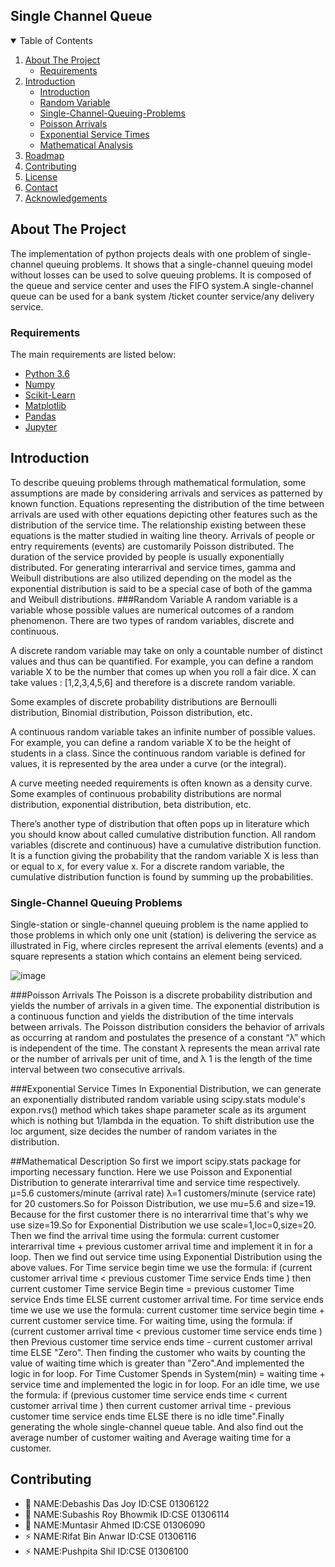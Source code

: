 ## Single Channel Queue


<!-- TABLE OF CONTENTS -->
<details open="open">
  <summary>Table of Contents</summary>
  <ol>
    <li>
      <a href="#about-the-project">About The Project</a>
      <ul>
        <li><a href="#Requirements">Requirements</a></li>
      </ul>
    </li>
    <li>
      <a href="#Introduction">Introduction</a>
      <ul>
        <li><a href="#Introduction">Introduction</a></li>
         <li><a href="#Random Variable">Random Variable</a></li>
        <li><a href="#Single-Channel-Queuing-Problems">Single-Channel-Queuing-Problems</a></li>
        <li><a href="#Poisson Arrivals">Poisson Arrivals</a></li>
        <li><a href="#Exponential Service Times">Exponential Service Times</a></li>
        <li><a href="#Mathematical Analysis">Mathematical Analysis</a></li>
     </ul>
    </li>
    <li><a href="#roadmap">Roadmap</a></li>
    <li><a href="#contributing">Contributing</a></li>
    <li><a href="#license">License</a></li>
    <li><a href="#contact">Contact</a></li>
    <li><a href="#acknowledgements">Acknowledgements</a></li>
  </ol>
</details>

<!-- ABOUT THE PROJECT -->
## About The Project
The implementation of python projects deals with one problem of single-channel queuing problems. It shows that a single-channel queuing model without losses can be used to solve queuing problems. It is composed of the queue and service center and uses the FIFO system.A single-channel queue can be used for a bank system /ticket counter service/any delivery service.

### Requirements
The main requirements are listed below:
* [Python 3.6](https://www.python.org/)
* [Numpy](https://numpy.org/)
* [Scikit-Learn](https://scikit-learn.org/stable/)
* [Matplotlib](https://matplotlib.org/)
* [Pandas](https://pandas.pydata.org/)
* [Jupyter](https://jupyter.org/)

<!-- Introduction -->
## Introduction
To describe queuing problems through mathematical formulation, some assumptions are made by considering arrivals and services as patterned by known function. Equations representing the distribution of the time between arrivals are used with other equations depicting other features such as the distribution of the service time. The relationship existing between these equations is the matter studied in waiting line theory. Arrivals of people or entry requirements (events) are customarily Poisson distributed. The duration of the service provided by people is usually exponentially distributed. For generating interarrival and service times, gamma and Weibull distributions are also utilized depending on the model as the exponential distribution is said to be a special case of
both of the gamma and Weibull distributions.
###Random Variable
A random variable is a variable whose possible values are numerical outcomes of a random phenomenon. There are two types of random variables, discrete and continuous.

A discrete random variable may take on only a countable number of distinct values and thus can be quantified. For example, you can define a random variable X to be the number that comes up when you roll a fair dice. X can take values : [1,2,3,4,5,6] and therefore is a discrete random variable.

Some examples of discrete probability distributions are Bernoulli distribution, Binomial distribution, Poisson distribution, etc.

A continuous random variable takes an infinite number of possible values. For example, you can define a random variable X to be the height of students in a class. Since the continuous random variable is defined for values, it is represented by the area under a curve (or the integral).


A curve meeting needed requirements is often known as a density curve. Some examples of continuous probability distributions are normal distribution, exponential distribution, beta distribution, etc.

There’s another type of distribution that often pops up in literature which you should know about called cumulative distribution function. All random variables (discrete and continuous) have a cumulative distribution function. It is a function giving the probability that the random variable X is less than or equal to x, for every value x. For a discrete random variable, the cumulative distribution function is found by summing up the probabilities.

### Single-Channel Queuing Problems
Single-station or single-channel queuing problem is the name applied to those problems in which only one unit (station) is delivering the service as illustrated in Fig, where circles represent the arrival elements (events) and a square represents a station which contains an element being serviced.



![image](https://user-images.githubusercontent.com/79735184/112728527-f3c79b80-8f51-11eb-9e06-38352dbb290f.png)

###Poisson Arrivals
The Poisson is a discrete probability distribution and yields the number of arrivals in a given time. The exponential distribution is a continuous function and yields the distribution of the time intervals between arrivals. The Poisson distribution considers the behavior of arrivals as occurring at random and postulates the presence of a constant “λ” which is independent of the time. The constant λ represents the mean arrival rate or the number of arrivals per unit of time, and λ 1 is the length of the time interval between two consecutive arrivals. 

###Exponential Service Times
In Exponential Distribution, we can generate an exponentially distributed random variable using scipy.stats module's expon.rvs() method which takes shape parameter scale as its argument which is nothing but 1/lambda in the equation. To shift distribution use the loc argument, size decides the number of random variates in the distribution.



##Mathematical Description
So first we import scipy.stats package for importing necessary function.
Here we use Poisson and Exponential Distribution to generate interarrival time and service time respectively.
µ=5.6 customers/minute (arrival rate) λ=1 customers/minute (service rate) for 20 customers.So for Poisson Distribution, we use mu=5.6 and size=19. Because for the first customer there is no interarrival time that's why we use size=19.So for Exponential Distribution we use scale=1,loc=0,size=20.
Then we find the arrival time using the formula: current customer interarrival time + previous customer arrival time and implement it in for a loop. Then we find out service time using Exponential Distribution using the above values. For Time service begin time we use the formula: if (current customer arrival time < previous customer Time service Ends time ) then current customer Time service Begin time = previous customer Time service Ends time ELSE current customer arrival time.
For time service ends time we use we use the formula: current customer time service begin time + current customer service time.
For waiting time, using the formula: if (current customer arrival time < previous customer time service ends time ) then Previous customer time service ends time - current customer arrival time ELSE "Zero".
Then finding the customer who waits by counting the value of waiting time which is greater than "Zero".And implemented the logic in for loop.
For Time Customer Spends in System(min) = waiting time + service time and implemented the logic in for loop. For an idle time, we use the formula: if (previous customer time service ends time < current customer arrival time ) then current customer arrival time - previous customer time service ends time ELSE there is no idle time".Finally generating the whole single-channel queue table. And also find out the average number of customer waiting and Average waiting time for a customer.




<!-- CONTRIBUTING -->
## Contributing

- 🔭 NAME:Debashis Das Joy      ID:CSE 01306122
- 👯 NAME:Subashis Roy Bhowmik  ID:CSE 01306114
- 🥅 NAME:Muntasir Ahmed        ID:CSE 01306090
- ⚡ NAME:Rifat Bin Anwar       ID:CSE 01306116
- ⚡ NAME:Pushpita Shil         ID:CSE 01306100


